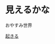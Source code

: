 <html lang="ja">
<head>
<title>サブ表示</title>
</head>
<body>
<h1>見えるかな</h1>
<p>おやすみ世界</p>
<p><a href="/" >起きる</a></p>
</body>
</html>